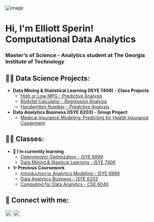 ![image](https://github.com/BanjoBillyJr/BanjoBillyJr/assets/141773132/7cad0723-6682-4023-b4e1-ea5a33102b36)


<h1>Hi, I'm Elliott Sperin! <br/>Computational Data Analytics</h1><h3>Master's of Science - Analytics student at The Georgia Institute of Technology</h3>

<h2>👨‍💻 Data Science Projects:</h2>

- <b>Data Mining & Statistical Learning (ISYE 7406) - Class Projects</b>
  - [High or Low MPG - Predictive Analysis](https://github.com/BanjoBillyJr/ISYE-7406---Project-Three)
  - [Bodyfat Calculator - Regression Analysis](https://github.com/BanjoBillyJr/ISYE-7406---Project-Two)
  - [Handwritten Number - Predictive Analysis](https://github.com/BanjoBillyJr/ISYE-7406-Project-one)
- <b>Data Analytics Business (ISYE 6203) - Group Project</b>
  - [Medical Insurance Modeling: Predicting for Health Insurance Copayment](https://github.gatech.edu/MGT-6203-Fall-2023-Canvas/Team-99)


<h2>👨‍💻 Classes:</h2>

- <b>🌱 I’m currently learning</b>
  - [Deterministic Optimization - ISYE 6999](https://docs.google.com/document/d/1fBXjPSckjOwpddfl4BGtoAN_nccoZ9Ai/edit)
  - [Data Mining & Stastical Learning - ISYE 7406](https://docs.google.com/document/d/1qhIulnA5fzmcTxIEwE-xE6aboM9yk-yO/edit?rtpof=true&sd=true)
- <b>✨ Previous Coursework</b>
  - [Introduction to Analytics Modeling - ISYE 6999](https://docs.google.com/document/d/1oUXgkfr2E28p4suNCGsb7iCKMcuBtot2/edit?rtpof=true&sd=true)
  - [Data Analytics Business - ISYE 6203](https://docs.google.com/document/d/1ELwMqV58Rr62lFzFxnbECAnoBNqPXW8u/edit)
  - [Computing for Data Analytics - CSE 6040](https://hackmd.io/@richie/BkpC2BThh)
<h2> 🤳 Connect with me:</h2>


[<img align="left" alt="JoshMadakor | LinkedIn" width="22px" src="https://cdn.jsdelivr.net/npm/simple-icons@v3/icons/linkedin.svg" />][linkedin]
[<img align="left" alt="JoshMadakor | Instagram" width="22px" src="https://cdn.jsdelivr.net/npm/simple-icons@v3/icons/instagram.svg" />][instagram]

[instagram]: https://www.instagram.com/elliottsperin/
[linkedin]: https://linkedin.com/in/elliottsperin

